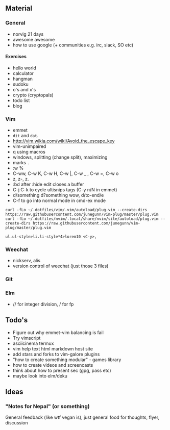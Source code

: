 ## Material

### General

- norvig 21 days
- awesome awesome
- how to use google (+ communities e.g. irc, slack, SO etc)

#### Exercises

- hello world
- calculator
- hangman
- sudoku
- o's and x's
- crypto (cryptopals)
- todo list
- blog

### Vim

- emmet
- `dit` and `dat`.
- http://vim.wikia.com/wiki/Avoid_the_escape_key
- vim-unimpaired
- q using macros
- windows, splitting (change split), maximizing
- marks `.`
- :w %<TAB>
- C-ww, C-w K, C-w H, C-w |, C-w _ , C-w =, C-w o
- z<cr>, z-, z.
- :bd after :hide edit closes a buffer
- C-j C-k to cycle ultisnips tags (C-y n/N in emmet)
- d/something d?something wow, d/to-end/e
- C-f to go into normal mode in cmd-ex mode
```
curl -fLo ~/.dotfiles/vim/.vim/autoload/plug.vim --create-dirs https://raw.githubusercontent.com/junegunn/vim-plug/master/plug.vim
curl -fLo ~/.dotfiles/nvim/.local/share/nvim/site/autoload/plug.vim --create-dirs https://raw.githubusercontent.com/junegunn/vim-plug/master/plug.vim
```

```
ul.ul-style>li.li-style*4>lorem10 <C-y>,
```

### Weechat
- nickserv, alis
- version control of weechat (just those 3 files)

### Git

### Elm
- // for integer division, / for fp

## Todo's

- Figure out why emmet-vim balancing is fail
- Try vimscript
- asciicinema termux
- vim help text html markdown host site
- add stars and forks to vim-galore plugins
- "how to create something modular" - games library
- how to create videos and screencasts
- think about how to present sec (gpg, pass etc)
- maybe look into elm/deku

## Ideas

### "Notes for Nepal" (or something)

General feedback (like wtf vegan is), just general food for thoughts, flyer, discussion
